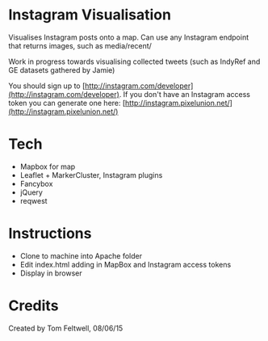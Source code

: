 Instagram Visualisation
=======================
Visualises Instagram posts onto a map. Can use any Instagram endpoint that returns images, such as media/recent/

Work in progress towards visualising collected tweets (such as IndyRef and GE datasets gathered by Jamie)

You should sign up to [http://instagram.com/developer](http://instagram.com/developer). If you don't have an Instagram access token you can generate one here: [http://instagram.pixelunion.net/](http://instagram.pixelunion.net/)

Tech
=======
* Mapbox for map
* Leaflet + MarkerCluster, Instagram plugins
* Fancybox
* jQuery
* reqwest

Instructions
============
* Clone to machine into Apache folder
* Edit index.html adding in MapBox and Instagram access tokens
* Display in browser

Credits
=======
Created by Tom Feltwell, 08/06/15